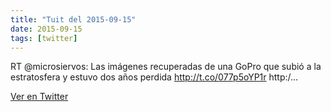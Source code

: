 ```yaml
---
title: "Tuit del 2015-09-15"
date: 2015-09-15
tags: [twitter]
---
```


RT @microsiervos: Las imágenes recuperadas de una GoPro que subió a la estratosfera y estuvo dos años perdida http://t.co/077p5oYP1r http:/…



[Ver en Twitter](https://twitter.com/i/web/status/643898373582548992)
